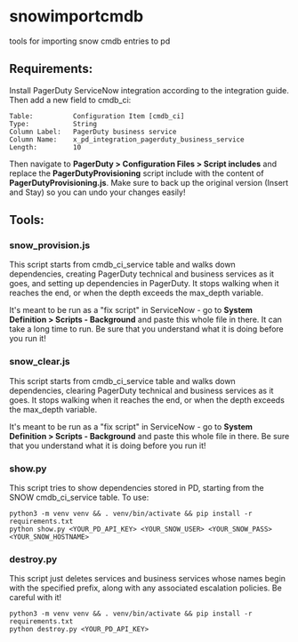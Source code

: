 # snowimportcmdb

tools for importing snow cmdb entries to pd

## Requirements:
Install PagerDuty ServiceNow integration according to the integration guide. Then add a new field to cmdb_ci:

    Table:          Configuration Item [cmdb_ci]
    Type:           String
    Column Label:   PagerDuty business service
    Column Name:    x_pd_integration_pagerduty_business_service
    Length:         10

Then navigate to **PagerDuty > Configuration Files > Script includes** and replace the **PagerDutyProvisioning** script include with the content of **PagerDutyProvisioning.js**. Make sure to back up the original version (Insert and Stay) so you can undo your changes easily!

## Tools:

### snow_provision.js 

This script starts from cmdb_ci_service table and walks down dependencies, creating PagerDuty technical and business services as it goes, and setting up dependencies in PagerDuty. It stops walking when it reaches the end, or when the depth exceeds the max_depth variable. 

It's meant to be run as a "fix script" in ServiceNow - go to **System Definition > Scripts - Background** and paste this whole file in there. It can take a long time to run. Be sure that you understand what it is doing before you run it!

### snow_clear.js

This script starts from cmdb_ci_service table and walks down dependencies, clearing PagerDuty technical and business services as it goes. It stops walking when it reaches the end, or when the depth exceeds the max_depth variable. 

It's meant to be run as a "fix script" in ServiceNow - go to **System Definition > Scripts - Background** and paste this whole file in there. Be sure that you understand what it is doing before you run it!

### show.py

This script tries to show dependencies stored in PD, starting from the SNOW cmdb_ci_service table. To use:

    python3 -m venv venv && . venv/bin/activate && pip install -r requirements.txt
    python show.py <YOUR_PD_API_KEY> <YOUR_SNOW_USER> <YOUR_SNOW_PASS> <YOUR_SNOW_HOSTNAME>

### destroy.py

This script just deletes services and business services whose names begin with the specified prefix, along with any associated escalation  policies. Be careful with it!

    python3 -m venv venv && . venv/bin/activate && pip install -r requirements.txt
    python destroy.py <YOUR_PD_API_KEY>
